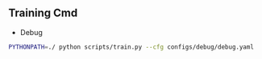 ## Training Cmd
- Debug
```bash
PYTHONPATH=./ python scripts/train.py --cfg configs/debug/debug.yaml
```
